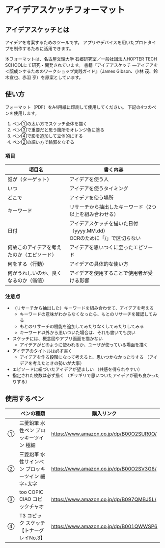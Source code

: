 # アイデアスケッチフォーマット

## アイデアスケッチとは
アイデアを考案するためのツールです。
アプリやデバイスを用いたプロトタイプを制作するために活用できます。

本フォーマットは、名古屋文理大学 石郷研究室／一般社団法人HOPTER TECH SCHOOLにて研究・開発されています。
書籍『アイデアスケッチ ―アイデアを＜醸成＞するためのワークショップ実践ガイド』（James Gibson、小林 茂、鈴木宣也、赤羽 亨）を原案としています。

## 使い方
フォーマット（PDF）をA4用紙に印刷して使用してください。
下記の4つのペンを使用します。

1. ペン①の太い方でスケッチ全体を描く
2. ペン③で重要だと思う箇所をオレンジ色に塗る
3. ペン④で影を追加して立体的にする
4. ペン②の細い方で輪郭をなぞる

### 項目
|項目名|書く内容|
|--------------|--------------|
|誰が（ターゲット）|アイデアを使う人|
|いつ|アイデアを使うタイミング|
|どこで|アイデアを使う場所|
|キーワード|リサーチから抽出したキーワード（2つ以上を組み合わせる）|
|日付|アイデアスケッチを描いた日付（yyyy.MM.dd）<br>OCRのために「/」で区切らない|
|何故このアイデアを考えたのか（エピソード）|アイデアを思いつくに至ったエピソード|
|何をする（行動）|アイデアの具体的な使い方|
|何がうれしいのか、良くなるのか（価値）|アイデアを使用することで使用者が受ける影響|

### 注意点
* （リサーチから抽出した）キーワードを組み合わせて、アイデアを考える
  * キーワードの意味がわからなくなったら、もとのリサーチを確認してみる
  * もとのリサーチの機能を追加してみたりなくしてみたりしてみる
  * キーワード以外から思いついた場合は、それも書いても良い
* スケッチには、概念図やアプリ画面を描かない
  * アイデアがどのように使われるか、ユーザが使っている場面を描く
* アイデアのタイトルは必ず書く
  * アイデアを作る段階になって考えると、思いつかなかったりする
  （アイデアを考えたときの勢いが大事）
* エピソードに紐づいたアイデアが望ましい
（共感を得られやすい）
* 指定された枚数は必ず描く
（ギリギリで思いついたアイデアが最も良かったりする）

## 使用するペン
||ペンの種類|購入リンク|
|--------------|--------------|--------------|
|①|三菱鉛筆 水性ペン プロッキーツイン 極細|https://www.amazon.co.jp/dp/B00O2SUR0O/|
|②|三菱鉛筆 水性サインペン プロッキーツイン 細字+太字|https://www.amazon.co.jp/dp/B00O2SV3G6/|
|③|too COPIC CIAO コピックチャオ|https://www.amazon.co.jp/dp/B097QMBJ5L/|
|④|T3 コピック スケッチ【トナーグレイNo.3】|https://www.amazon.co.jp/dp/B001QWWSP6|
